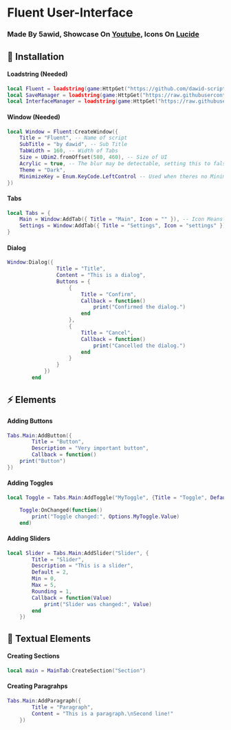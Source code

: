 # Fluent User-Interface
### Made By 5awid, Showcase On [Youtube](https://youtu.be/jp8QcBoEzdc?si=OZgiNBESrSHq7irs), Icons On [Lucide](https://lucide.dev/icons)
## 🔌 Installation
#### Loadstring (Needed)
```lua
local Fluent = loadstring(game:HttpGet("https://github.com/dawid-scripts/Fluent/releases/latest/download/main.lua"))()
local SaveManager = loadstring(game:HttpGet("https://raw.githubusercontent.com/dawid-scripts/Fluent/master/Addons/SaveManager.lua"))()
local InterfaceManager = loadstring(game:HttpGet("https://raw.githubusercontent.com/dawid-scripts/Fluent/master/Addons/InterfaceManager.lua"))()
```
#### Window (Needed)
```lua
local Window = Fluent:CreateWindow({
    Title = "Fluent", -- Name of script
    SubTitle = "by dawid", -- Sub Title
    TabWidth = 160, -- Width of Tabs
    Size = UDim2.fromOffset(580, 460), -- Size of UI
    Acrylic = true, -- The blur may be detectable, setting this to false disables blur entirely
    Theme = "Dark",
    MinimizeKey = Enum.KeyCode.LeftControl -- Used when theres no MinimizeKeybind, When pressing pressing the key Leftctrl, it will show or not show the UI lib.
})
```
#### Tabs
```lua
local Tabs = {
    Main = Window:AddTab({ Title = "Main", Icon = "" }), -- Icon Means What Icon You Want in the tab, for example, Icon = "Home"
    Settings = Window:AddTab({ Title = "Settings", Icon = "settings" })
}
```
#### Dialog
```lua
Window:Dialog({
                Title = "Title",
                Content = "This is a dialog",
                Buttons = {
                    {
                        Title = "Confirm",
                        Callback = function()
                            print("Confirmed the dialog.")
                        end
                    },
                    {
                        Title = "Cancel",
                        Callback = function()
                            print("Cancelled the dialog.")
                        end
                    }
                }
            })
        end
```
## ⚡ Elements
#### Adding Buttons
```lua
Tabs.Main:AddButton({
        Title = "Button",
        Description = "Very important button",
        Callback = function()
    print("Button")
})
```
#### Adding Toggles
```lua
local Toggle = Tabs.Main:AddToggle("MyToggle", {Title = "Toggle", Default = false })

    Toggle:OnChanged(function()
        print("Toggle changed:", Options.MyToggle.Value)
    end)
```
#### Adding Sliders
```lua
local Slider = Tabs.Main:AddSlider("Slider", {
        Title = "Slider",
        Description = "This is a slider",
        Default = 2,
        Min = 0,
        Max = 5,
        Rounding = 1,
        Callback = function(Value)
            print("Slider was changed:", Value)
        end
    })
```
## 📝 Textual Elements
#### Creating Sections
```lua
local main = MainTab:CreateSection("Section")
```
#### Creating Paragrahps
```lua
Tabs.Main:AddParagraph({
        Title = "Paragraph",
        Content = "This is a paragraph.\nSecond line!"
    })
```
